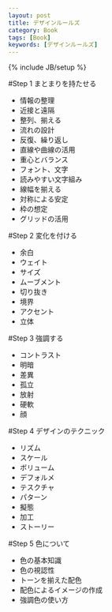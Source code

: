 ```yaml
---
layout: post
title: デザインルールズ
category: Book
tags: [Book]
keywords: [デザインルールズ]
---
```

{% include JB/setup %}

#Step 1 まとまりを持たせる

- 情報の整理
- 近接と遠隔
- 整列、揃える
- 流れの設計
- 反復、繰り返し
- 直線や曲線の活用
- 重心とバランス
- フォント、文字
- 読みやすい文字組み
- 線幅を揃える
- 対称による安定
- 枠の想定
- グリッドの活用

#Step 2 変化を付ける
+ 余白
+ ウェイト
+ サイズ
+ ムーブメント
+ 切り抜き
+ 境界
+ アクセント
+ 立体

#Step 3 強調する
+ コントラスト
+ 明暗
+ 差異
+ 孤立
+ 放射
+ 硬軟
+ 顔

#Step 4 デザインのテクニック
+ リズム
+ スケール
+ ボリューム
+ デフォルメ
+ テスクチャ
+ パターン
+ 擬態
+ 加工
+ ストーリー

#Step 5 色について
+ 色の基本知識
+ 色の視認性
+ トーンを揃えた配色
+ 配色によるイメージの作成
+ 強調色の使い方
